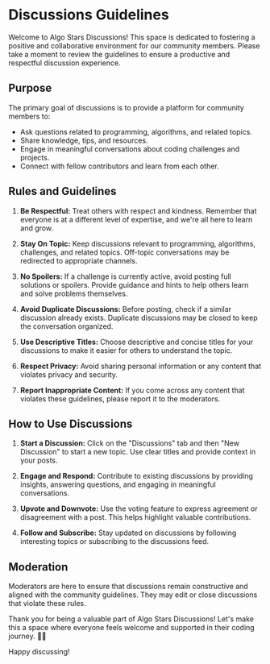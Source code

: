 # Discussions Guidelines

Welcome to Algo Stars Discussions! This space is dedicated to fostering a positive and collaborative environment for our community members. Please take a moment to review the guidelines to ensure a productive and respectful discussion experience.

## Purpose

The primary goal of discussions is to provide a platform for community members to:

- Ask questions related to programming, algorithms, and related topics.
- Share knowledge, tips, and resources.
- Engage in meaningful conversations about coding challenges and projects.
- Connect with fellow contributors and learn from each other.

## Rules and Guidelines

1. **Be Respectful:** Treat others with respect and kindness. Remember that everyone is at a different level of expertise, and we're all here to learn and grow.

2. **Stay On Topic:** Keep discussions relevant to programming, algorithms, challenges, and related topics. Off-topic conversations may be redirected to appropriate channels.

3. **No Spoilers:** If a challenge is currently active, avoid posting full solutions or spoilers. Provide guidance and hints to help others learn and solve problems themselves.

4. **Avoid Duplicate Discussions:** Before posting, check if a similar discussion already exists. Duplicate discussions may be closed to keep the conversation organized.

5. **Use Descriptive Titles:** Choose descriptive and concise titles for your discussions to make it easier for others to understand the topic.

6. **Respect Privacy:** Avoid sharing personal information or any content that violates privacy and security.

7. **Report Inappropriate Content:** If you come across any content that violates these guidelines, please report it to the moderators.

## How to Use Discussions

1. **Start a Discussion:** Click on the "Discussions" tab and then "New Discussion" to start a new topic. Use clear titles and provide context in your posts.

2. **Engage and Respond:** Contribute to existing discussions by providing insights, answering questions, and engaging in meaningful conversations.

3. **Upvote and Downvote:** Use the voting feature to express agreement or disagreement with a post. This helps highlight valuable contributions.

4. **Follow and Subscribe:** Stay updated on discussions by following interesting topics or subscribing to the discussions feed.

## Moderation

Moderators are here to ensure that discussions remain constructive and aligned with the community guidelines. They may edit or close discussions that violate these rules.

Thank you for being a valuable part of Algo Stars Discussions! Let's make this a space where everyone feels welcome and supported in their coding journey. 🚀🌟

Happy discussing!
